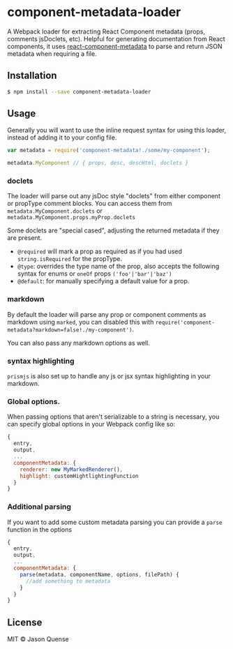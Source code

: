 # component-metadata-loader

A Webpack loader for extracting React Component metadata (props, comments jsDoclets, etc). Helpful for
generating documentation from React components,
it uses [react-component-metadata](https://github.com/jquense/react-component-metadata)
to parse and return JSON metadata when requiring a file.

## Installation

```sh
$ npm install --save component-metadata-loader
```

## Usage

Generally you will want to use the inline request syntax for using this loader,
instead of adding it to your config file.

```js
var metadata = require('component-metadata!./some/my-component');

metadata.MyComponent // { props, desc, descHtml, doclets }
```

### doclets

The loader will parse out any jsDoc style "doclets" from either component or propType comment blocks. You can
access them from `metadata.MyComponent.doclets` or `metadata.MyComponent.props.myProp.doclets`

Some doclets are "special cased", adjusting the returned metadata if they are present.

- `@required` will mark a prop as required as if you had used `string.isRequired` for the propType.
- `@type`: overrides the type name of the prop, also accepts the following syntax for enums
or `oneOf` props `('foo'|'bar'|'baz')`
- `@default`: for manually specifying a default value for a prop.


### markdown

By default the loader will parse any prop or component comments as markdown using `marked`, you can disabled this
with `require('component-metadata?markdown=false!./my-component')`.

You can also pass any markdown options as well.

### syntax highlighting

`prismjs` is also set up to handle any js or jsx syntax highlighting in your markdown.

### Global options.

When passing options that aren't serializable to a string is necessary, you can specify global options in
your Webpack config like so:

```js
{
  entry,
  output,
  ...
  componentMetadata: {
    renderer: new MyMarkedRenderer(),
    highlight: customHightlightingFunction
  }
}
```


### Additional parsing

If you want to add some custom metadata parsing you can provide a `parse` function in the options

```js
{
  entry,
  output,
  ...
  componentMetadata: {
    parse(metadata, componentName, options, filePath) {
      //add something to metadata
    }
  }
}
```

## License

MIT © Jason Quense
